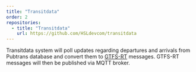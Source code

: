 ```yaml
---
title: "Transitdata"
order: 2
repositories:
  - title: "Transitdata"
    url: https://github.com/HSLdevcom/transitdata
---
```


Transitdata system will poll updates regarding departures and arrivals from Pubtrans database and convert them to [GTFS-RT](https://developers.google.com/transit/gtfs-realtime/reference/) messages. GTFS-RT messages will then be published via MQTT broker.

<!-- create GTFS Realtime messages from PubTrans databases (also Apache Pulsar testbed) -->
